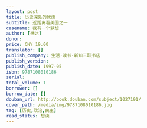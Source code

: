 ```yaml
---
layout: post
title: 历史深处的忧虑
subtitle: 近距离看美国之一
casename: 我有一个梦想
author: [林达]
donor: 
price: CNY 19.00
translator: []
publish_company: 生活·读书·新知三联书店
publish_version: 
publish_date: 1997-05
isbn: 9787108010186
serial: 
total_volume: 1
borrower: []
borrow_date: []
douban_url: http://book.douban.com/subject/1027191/
cover_path: /media/img/9787108010186.jpg
tag: [历史,政治,民主]
read_status: 想读
---
```

